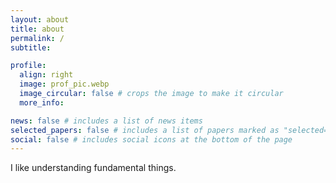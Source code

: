 ```yaml
---
layout: about
title: about
permalink: /
subtitle: 

profile:
  align: right
  image: prof_pic.webp
  image_circular: false # crops the image to make it circular
  more_info:

news: false # includes a list of news items
selected_papers: false # includes a list of papers marked as "selected={true}"
social: false # includes social icons at the bottom of the page
---
```


I like understanding fundamental things.
